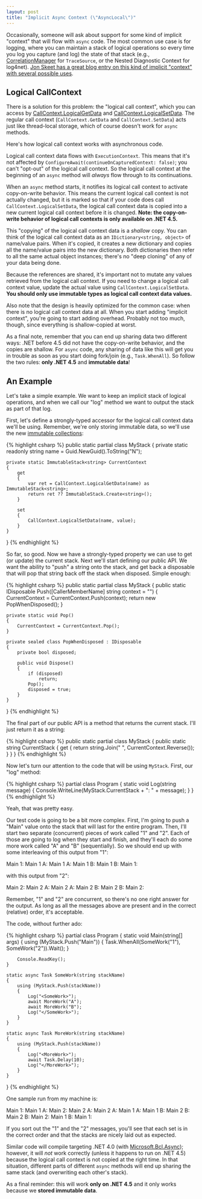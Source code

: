 ```yaml
---
layout: post
title: "Implicit Async Context (\"AsyncLocal\")"
---
```

Occasionally, someone will ask about support for some kind of implicit "context" that will flow with `async` code. The most common use case is for logging, where you can maintain a stack of logical operations so every time you log you capture (and log) the state of that stack (e.g., [CorrelationManager](http://msdn.microsoft.com/en-us/library/1fxyt46s.aspx) for `TraceSource`, or the Nested Diagnostic Context for log4net). [Jon Skeet has a great blog entry on this kind of implicit "context" with several possible uses](http://msmvps.com/blogs/jon_skeet/archive/2010/11/08/the-importance-of-context-and-a-question-of-explicitness.aspx).

<!--
<p>If you're on ASP.NET, you can use <code class="csharp"><span class="type">HttpContext</span>.Current.Items</code>, which does flow by default with <code class="csharp"><span class="keyword">async</span></code> code. (Of course, this is not a recommended design, for code separation and testability reasons). You could also <a href="http://connectedproperties.codeplex.com/">attach properties</a> to other <code class="csharp"><span class="type">SynchronizationContext</span></code> instances, as long as you kept the <a href="http://blog.stephencleary.com/2009/09/another-synchronizationcontext-gotcha.html">limitations of such an approach</a> in mind. But neither <code class="csharp"><span class="type">HttpContext</span></code> nor <code class="csharp"><span class="type">SynchronizationContext</span></code> will get you a solution that works everywhere, even in 
the thread pool context.</p>
-->

<!--

<h4>Solution A: (Ab)Use Classes</h4>

<p>As I kept bringing up in my <a href="http://blog.stephencleary.com/search/label/async%20oop">async OOP series</a>, <code class="csharp"><span class="keyword">async</span></code> code is <i>functional</i> in nature rather than object-oriented. The natural representation of <code class="csharp"><span class="keyword">async</span></code> methods is purely as (static) methods without actual class instances.</p>

<p>If your <code class="csharp"><span class="keyword">async</span></code> code is "pure" (just methods), then you can (ab)use classes to create a container for those methods, and the instance properties of that class become the implicit "context" for those methods. Something like this:</p>

<pre><code class="csharp"><span class="keyword">public</span> <span class="keyword">sealed</span> <span class="keyword">class</span> <span class="type">AsyncMethodsWithContext</span>
{
    <span class="keyword">private</span> <span class="keyword">int</span> implicitContextValue;

    <span class="keyword">public</span> <span class="keyword">async</span> <span class="type">Task</span> EntryLevelAsync()
    {
        implicitContextValue = 13;
        <span class="keyword">await</span> PrivateAsync();
    }

    <span class="keyword">private</span> <span class="keyword">async</span> <span class="type">Task</span> PrivateAsync()
    {
        <span class="keyword">await</span> <span class="type">Task</span>.Delay(implicitContextValue);
    }
}
</code></pre>

<p>This approach is good from an overhead perspective: it's very efficient. However, it's not so good from a design perspective (it forces all your <code class="csharp"><span class="keyword">async</span></code> methods that share the same context into the same class, whether or not they should be logically grouped). Also, there is only one copy of the implicit state. In a fork/join scenario (e.g., <code class="csharp"><span class="type">Task</span>.WhenAll</code>), it's often useful to have the implicit state "cloned" to each sub-operation so they each get their own local copy of the state. Here's an example:</p>

<pre><code class="csharp"><span class="keyword">public</span> <span class="keyword">sealed</span> <span class="keyword">class</span> <span class="type">AsyncMethodsWithContext</span>
{
    <span class="keyword">private</span> <span class="keyword">readonly</span> <span class="type">ConcurrentStack</span>&lt;<span class="keyword">int</span>&gt; stack = <span class="keyword">new</span> <span class="type">ConcurrentStack</span>&lt;<span class="keyword">int</span>&gt;();

    <span class="keyword">public</span> <span class="keyword">async</span> <span class="type">Task</span> EntryLevelAsync()
    {
        stack.Push(13);
        <span class="keyword">await</span> <span class="type">Task</span>.WhenAll(PrivateAsync(5), PrivateAsync(7));
    }

    <span class="keyword">private</span> <span class="keyword">async</span> <span class="type">Task</span> PrivateAsync(<span class="keyword">int</span> localValue)
    {
        stack.Push(localValue);
        <span class="comment">// What&#39;s the value of the stack here?</span>
        <span class="keyword">await</span> <span class="type">Task</span>.Delay(10);
        <span class="comment">// What&#39;s the value of the stack here?</span>
        <span class="keyword">int</span> local;
        stack.TryPop(<span class="keyword">out</span> local);
    }
}
</code></pre>

<p>In this simple example, we want to keep an implicit stack. <code class="csharp">EntryLevelAsync</code> pushes 13, and each <code class="csharp">PrivateAsync</code> pushes a 5 or 7 (and pops it when done). This kind of approach works fine for linear <code class="csharp"><span class="keyword">async</span></code> code (where you <code class="csharp"><span class="keyword">await</span></code> one operation at a time), but this example is using <code class="csharp"><span class="type">Task</span>.WhenAll</code>.</p>

<p>So, let's consider the values on the stack. When <code class="csharp">EntryLevelAsync</code> calls the first <code class="csharp">PrivateAsync</code>, it pushes a 5, and the stack is <code>{5, 13}</code>. The first <code class="csharp">PrivateAsync</code> yields at its <code class="csharp"><span class="keyword">await</span></code> and <code class="csharp">EntryLevelAsync</code> calls the second <code class="csharp">PrivateAsync</code>. It pushes a 7, and the stack is <code>{7, 5, 13}</code>. At this point our stack is diverging from the actual call stack: the second <code class="csharp">PrivateAsync</code> is not expecting the 5 in the stack.</p>

<p>It gets more complex as the methods resume. Either <code class="csharp">PrivateAsync</code> may complete first, so if the first <code class="csharp">PrivateAsync</code> completes first, it will pop 7 off the stack (remember, it pushed 5), and the second <code class="csharp">PrivateAsync</code> will pop 5 off the stack (when it pushed 7).</p>

<p>This stack confusion is due to the implicit state being shared instead of copied in a fork/join scenario. You can of course do the copying manually (creating a new instance of <code class="csharp"><span class="type">AsyncMethodsWithContext</span></code>), but that detracts from the <i>implicitness</i> of our "implicit context."</p>

<p>So, this solution works well for a limited set of situations: if grouping your methods like this works for your design and if your implicit state can be shared without issues, then I'd recommend just using instance fields.</p>

-->

## Logical CallContext

There is a solution for this problem: the "logical call context", which you can access by [CallContext.LogicalGetData](http://msdn.microsoft.com/en-us/library/system.runtime.remoting.messaging.callcontext.logicalgetdata.aspx) and [CallContext.LogicalSetData](http://msdn.microsoft.com/en-us/library/system.runtime.remoting.messaging.callcontext.logicalsetdata.aspx). The regular call context (`CallContext.GetData` and `CallContext.SetData`) acts just like thread-local storage, which of course doesn't work for `async` methods.

Here's how logical call context works with asynchronous code.

Logical call context data flows with `ExecutionContext`. This means that it's not affected by `ConfigureAwait(continueOnCapturedContext: false)`; you can't "opt-out" of the logical call context. So the logical call context at the beginning of an `async` method will _always_ flow through to its continuations.

When an `async` method starts, it notifies its logical call context to activate copy-on-write behavior. This means the current logical call context is not actually changed, but it is marked so that if your code does call `CallContext.LogicalSetData`, the logical call context data is copied into a new current logical call context before it is changed. **Note: the copy-on-write behavior of logical call contexts is only available on .NET 4.5.**

This "copying" of the logical call context data is a _shallow_ copy. You can think of the logical call context data as an `IDictionary<string, object>` of name/value pairs. When it's copied, it creates a new dictionary and copies all the name/value pairs into the new dictionary. Both dictionaries then refer to all the same actual object instances; there's no "deep cloning" of any of your data being done.

Because the references are shared, it's important not to mutate any values retrieved from the logical call context. If you need to change a logical call context value, update the actual value using `CallContext.LogicalSetData`. **You should only use immutable types as logical call context data values.**

Also note that the design is heavily optimized for the common case: when there is no logical call context data at all. When you start adding "implicit context", you're going to start adding overhead. Probably not too much, though, since everything is shallow-copied at worst.

As a final note, remember that you can end up sharing data two different ways: .NET before 4.5 did not have the copy-on-write behavior, and the copies are shallow. For `async` code, any sharing of data like this will get you in trouble as soon as you start doing fork/join (e.g., `Task.WhenAll`). So follow the two rules: **only .NET 4.5** and **immutable data**!

## An Example

Let's take a simple example. We want to keep an implicit stack of logical operations, and when we call our "log" method we want to output the stack as part of that log.

First, let's define a strongly-typed accessor for the logical call context data we'll be using. Remember, we're only storing immutable data, so we'll use the new [immutable collections](https://nuget.org/packages/Microsoft.Bcl.Immutable):

{% highlight csharp %}
public static partial class MyStack
{
    private static readonly string name = Guid.NewGuid().ToString("N");

    private static ImmutableStack<string> CurrentContext
    {
        get
        {
            var ret = CallContext.LogicalGetData(name) as ImmutableStack<string>;
            return ret ?? ImmutableStack.Create<string>();
        }

        set
        {
            CallContext.LogicalSetData(name, value);
        }
    }
}
{% endhighlight %}

So far, so good. Now we have a strongly-typed property we can use to get (or update) the current stack. Next we'll start defining our public API. We want the ability to "push" a string onto the stack, and get back a disposable that will pop that string back off the stack when disposed. Simple enough:

{% highlight csharp %}
public static partial class MyStack
{
    public static IDisposable Push([CallerMemberName] string context = "")
    {
        CurrentContext = CurrentContext.Push(context);
        return new PopWhenDisposed();
    }

    private static void Pop()
    {
        CurrentContext = CurrentContext.Pop();
    }

    private sealed class PopWhenDisposed : IDisposable
    {
        private bool disposed;

        public void Dispose()
        {
            if (disposed)
                return;
            Pop();
            disposed = true;
        }
    }
}
{% endhighlight %}

The final part of our public API is a method that returns the current stack. I'll just return it as a string:

{% highlight csharp %}
public static partial class MyStack
{
    public static string CurrentStack
    {
        get
        {
            return string.Join(" ", CurrentContext.Reverse());
        }
    }
}
{% endhighlight %}

Now let's turn our attention to the code that will be using `MyStack`. First, our "log" method:

{% highlight csharp %}
partial class Program
{
    static void Log(string message)
    {
        Console.WriteLine(MyStack.CurrentStack + ": " + message);
    }
}
{% endhighlight %}

Yeah, that was pretty easy.

Our test code is going to be a bit more complex. First, I'm going to push a "Main" value onto the stack that will last for the entire program. Then, I'll start two separate (concurrent) pieces of work called "1" and "2". Each of those are going to log when they start and finish, and they'll each do some more work called "A" and "B" (sequentially). So we should end up with some interleaving of this output from "1":

Main 1: <SomeWork>
Main 1 A: <MoreWork>
Main 1 A: </MoreWork>
Main 1 B: <MoreWork>
Main 1 B: </MoreWork>
Main 1: </SomeWork>

with this output from "2":

Main 2: <SomeWork>
Main 2 A: <MoreWork>
Main 2 A: </MoreWork>
Main 2 B: <MoreWork>
Main 2 B: </MoreWork>
Main 2: </SomeWork>

Remember, "1" and "2" are concurrent, so there's no one right answer for the output. As long as all the messages above are present and in the correct (relative) order, it's acceptable.

The code, without further ado:

{% highlight csharp %}
partial class Program
{
    static void Main(string[] args)
    {
        using (MyStack.Push("Main"))
        {
            Task.WhenAll(SomeWork("1"), SomeWork("2")).Wait();
        }

        Console.ReadKey();
    }

    static async Task SomeWork(string stackName)
    {
        using (MyStack.Push(stackName))
        {
            Log("<SomeWork>");
            await MoreWork("A");
            await MoreWork("B");
            Log("</SomeWork>");
        }
    }

    static async Task MoreWork(string stackName)
    {
        using (MyStack.Push(stackName))
        {
            Log("<MoreWork>");
            await Task.Delay(10);
            Log("</MoreWork>");
        }
    }
}
{% endhighlight %}

One sample run from my machine is:

Main 1: <SomeWork>
Main 1 A: <MoreWork>
Main 2: <SomeWork>
Main 2 A: <MoreWork>
Main 2 A: </MoreWork>
Main 1 A: </MoreWork>
Main 1 B: <MoreWork>
Main 2 B: <MoreWork>
Main 2 B: </MoreWork>
Main 2: </SomeWork>
Main 1 B: </MoreWork>
Main 1: </SomeWork>

If you sort out the "1" and the "2" messages, you'll see that each set is in the correct order and that the stacks are nicely laid out as expected.

Similar code will compile targeting .NET 4.0 (with [Microsoft.Bcl.Async](http://nuget.org/packages/Microsoft.Bcl.Async/)); however, it will _not_ work correctly (unless it happens to run on .NET 4.5) because the logical call context is not copied at the right time. In that situation, different parts of different `async` methods will end up sharing the same stack (and overwriting each other's stack).

As a final reminder: this will work **only on .NET 4.5** and it only works because we **stored immutable data**.

